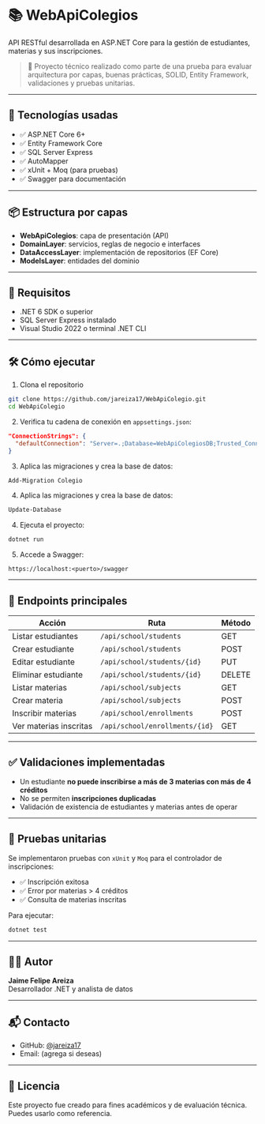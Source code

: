 # 📚 WebApiColegios

API RESTful desarrollada en ASP.NET Core para la gestión de estudiantes, materias y sus inscripciones.

> 🔧 Proyecto técnico realizado como parte de una prueba para evaluar arquitectura por capas, buenas prácticas, SOLID, Entity Framework, validaciones y pruebas unitarias.

---

## 🚀 Tecnologías usadas

- ✅ ASP.NET Core 6+
- ✅ Entity Framework Core
- ✅ SQL Server Express
- ✅ AutoMapper
- ✅ xUnit + Moq (para pruebas)
- ✅ Swagger para documentación

---

## 📦 Estructura por capas

- **WebApiColegios**: capa de presentación (API)
- **DomainLayer**: servicios, reglas de negocio e interfaces
- **DataAccessLayer**: implementación de repositorios (EF Core)
- **ModelsLayer**: entidades del dominio

---

## 📄 Requisitos

- .NET 6 SDK o superior
- SQL Server Express instalado
- Visual Studio 2022 o terminal .NET CLI

---

## 🛠️ Cómo ejecutar

1. Clona el repositorio

```bash
git clone https://github.com/jareiza17/WebApiColegio.git
cd WebApiColegio
```

2. Verifica tu cadena de conexión en `appsettings.json`:

```json
"ConnectionStrings": {
  "defaultConnection": "Server=.;Database=WebApiColegiosDB;Trusted_Connection=True;TrustServerCertificate=True"
}
```

3. Aplica las migraciones y crea la base de datos:

```bash
Add-Migration Colegio
```

4. Aplica las migraciones y crea la base de datos:

```bash
Update-Database
```

4. Ejecuta el proyecto:

```bash
dotnet run
```

5. Accede a Swagger:

```
https://localhost:<puerto>/swagger
```

---

## 🔁 Endpoints principales

| Acción                       | Ruta                          | Método |
|-----------------------------|-------------------------------|--------|
| Listar estudiantes          | `/api/school/students`        | GET    |
| Crear estudiante            | `/api/school/students`        | POST   |
| Editar estudiante           | `/api/school/students/{id}`   | PUT    |
| Eliminar estudiante         | `/api/school/students/{id}`   | DELETE |
| Listar materias             | `/api/school/subjects`        | GET    |
| Crear materia               | `/api/school/subjects`        | POST   |
| Inscribir materias          | `/api/school/enrollments`     | POST   |
| Ver materias inscritas      | `/api/school/enrollments/{id}`| GET    |

---

## ✅ Validaciones implementadas

- Un estudiante **no puede inscribirse a más de 3 materias con más de 4 créditos**
- No se permiten **inscripciones duplicadas**
- Validación de existencia de estudiantes y materias antes de operar

---

## 🧪 Pruebas unitarias

Se implementaron pruebas con `xUnit` y `Moq` para el controlador de inscripciones:

- ✅ Inscripción exitosa
- ✅ Error por materias > 4 créditos
- ✅ Consulta de materias inscritas

Para ejecutar:

```bash
dotnet test
```

---

## 👨‍💻 Autor

**Jaime Felipe Areiza**  
Desarrollador .NET y analista de datos

---

## 📬 Contacto

- GitHub: [@jareiza17](https://github.com/jareiza17)
- Email: (agrega si deseas)

---

## 🏁 Licencia

Este proyecto fue creado para fines académicos y de evaluación técnica. Puedes usarlo como referencia.